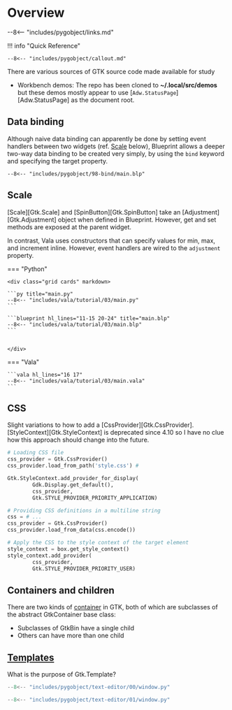 # Overview

--8<-- "includes/pygobject/links.md"

!!! info "Quick Reference"

    --8<-- "includes/pygobject/callout.md"

There are various sources of GTK source code made available for study

-   Workbench demos: The repo has been cloned to **~/.local/src/demos** but these demos mostly appear to use [`Adw.StatusPage`][Adw.StatusPage] as the document root.

## Data binding

Although naive data binding can apparently be done by setting event handlers between two widgets (ref. [Scale](#scale) below), Blueprint allows a deeper two-way data binding to be created very simply, by using the `bind` keyword and specifying the target property.

```blueprint hl_lines="11"
--8<-- "includes/pygobject/98-bind/main.blp"
```

## Scale

[Scale][Gtk.Scale] and [SpinButton][Gtk.SpinButton] take an [Adjustment][Gtk.Adjustment] object when defined in Blueprint.
However, get and set methods are exposed at the parent widget.

In contrast, Vala uses constructors that can specify values for min, max, and increment inline.
However, event handlers are wired to the `adjustment` property.

=== "Python"

    <div class="grid cards" markdown>

    ```py title="main.py"
    --8<-- "includes/vala/tutorial/03/main.py"
    ```

    ```blueprint hl_lines="11-15 20-24" title="main.blp"
    --8<-- "includes/vala/tutorial/03/main.blp"
    ```


    </div>

=== "Vala"

    ```vala hl_lines="16 17"
    --8<-- "includes/vala/tutorial/03/main.vala"
    ```

## CSS

Slight variations to how to add a [CssProvider][Gtk.CssProvider].
[StyleContext][Gtk.StyleContext] is deprecated since 4.10 so I have no clue how this approach should change into the future.

<div class="grid cards" markdown>

```py title="From Taiko's tutorial"
# Loading CSS file
css_provider = Gtk.CssProvider()
css_provider.load_from_path('style.css') # 

Gtk.StyleContext.add_provider_for_display(
        Gdk.Display.get_default(), 
        css_provider, 
        Gtk.STYLE_PROVIDER_PRIORITY_APPLICATION)
```

```py title="Produced by Gemini"
# Providing CSS definitions in a multiline string
css = # ...
css_provider = Gtk.CssProvider()
css_provider.load_from_data(css.encode())

# Apply the CSS to the style context of the target element
style_context = box.get_style_context()
style_context.add_provider(
        css_provider,
        Gtk.STYLE_PROVIDER_PRIORITY_USER)
```

</div>

## Containers and children

There are two kinds of [container](https://docs.gtk.org/gtk3/class.Container.html) in GTK, both of which are subclasses of the abstract GtkContainer base class:

-   Subclasses of GtkBin have a single child
-   Others can have more than one child

## [Templates](https://developer.gnome.org/documentation/tutorials/widget-templates.html)

What is the purpose of Gtk.Template?

<div class="grid cards" markdown>

```py hl_lines="4 8"
--8<-- "includes/pygobject/text-editor/00/window.py"
```

```py hl_lines="4 8"
--8<-- "includes/pygobject/text-editor/01/window.py"
```

</div>

